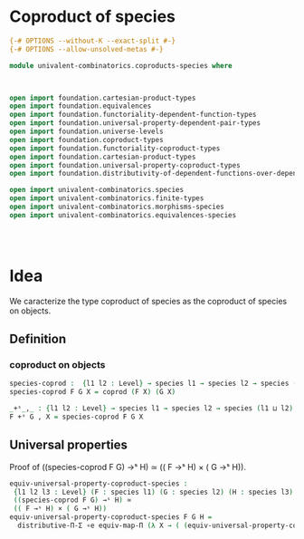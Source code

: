 # Coproduct of species

```agda
{-# OPTIONS --without-K --exact-split #-}
{-# OPTIONS --allow-unsolved-metas #-}

module univalent-combinatorics.coproducts-species where



open import foundation.cartesian-product-types
open import foundation.equivalences
open import foundation.functoriality-dependent-function-types
open import foundation.universal-property-dependent-pair-types
open import foundation.universe-levels
open import foundation.coproduct-types
open import foundation.functoriality-coproduct-types
open import foundation.cartesian-product-types
open import foundation.universal-property-coproduct-types
open import foundation.distributivity-of-dependent-functions-over-dependent-pairs

open import univalent-combinatorics.species
open import univalent-combinatorics.finite-types
open import univalent-combinatorics.morphisms-species
open import univalent-combinatorics.equivalences-species


 


```


# Idea
 
We caracterize the type coproduct of species as the coproduct of species on objects.

## Definition
### coproduct on objects

```agda
species-coprod :  {l1 l2 : Level} → species l1 → species l2 → species (l1 ⊔ l2)
species-coprod F G X = coprod (F X) (G X)

_+ˢ_,_ : {l1 l2 : Level} → species l1 → species l2 → species (l1 ⊔ l2)
F +ˢ G , X = species-coprod F G X 
```

## Universal properties

Proof of ((species-coprod F G) →ˢ H) ≃ (( F →ˢ H) × ( G →ˢ H)).

```agda
equiv-universal-property-coproduct-species :
 {l1 l2 l3 : Level} (F : species l1) (G : species l2) (H : species l3) →
 ((species-coprod F G) →ˢ H) ≃
 (( F →ˢ H) × ( G →ˢ H))
equiv-universal-property-coproduct-species F G H =
  distributive-Π-Σ ∘e equiv-map-Π (λ X → ( (equiv-universal-property-coprod (H X)) ))
 
``` 



      